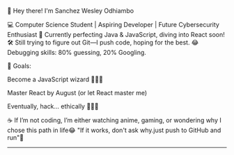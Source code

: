 👋 Hey there! I'm Sanchez Wesley Odhiambo 

💻 Computer Science Student | Aspiring Developer | Future Cybersecurity Enthusiast
🚀 Currently perfecting Java & JavaScript, diving into React soon!
🛠️ Still trying to figure out Git—I push code, hoping for the best.
😂 Debugging skills: 80% guessing, 20% Googling.

📌 Goals:

Become a JavaScript wizard 🧙‍♂️✨

Master React by August (or let React master me)

Eventually, hack... ethically 🕵️‍♂️👀


☕ If I’m not coding, I’m either watching anime, gaming, or wondering why I chose this path in life😂
"If it works, don't ask why.just push to GitHub and run"🏃

---
